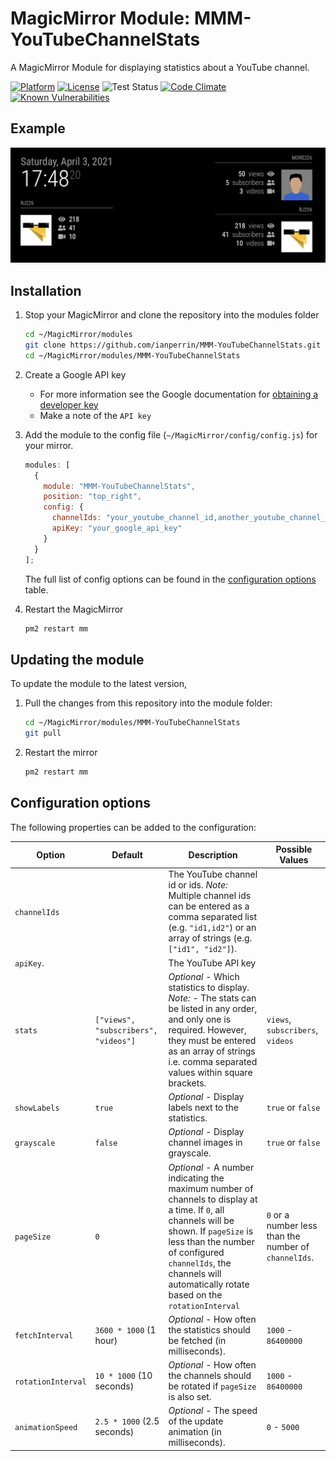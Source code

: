 # MagicMirror Module: MMM-YouTubeChannelStats

A MagicMirror Module for displaying statistics about a YouTube channel.

[![Platform](https://img.shields.io/badge/platform-MagicMirror-informational)](https://MagicMirror.builders)
[![License](https://img.shields.io/badge/license-MIT-informational)](https://raw.githubusercontent.com/ianperrin/MMM-YouTubeChannelStats/master/LICENSE)
![Test Status](https://github.com/ianperrin/MMM-YouTubeChannelStats/actions/workflows/node.js.yml/badge.svg)
[![Code Climate](https://codeclimate.com/github/ianperrin/MMM-YouTubeChannelStats/badges/gpa.svg)](https://codeclimate.com/github/ianperrin/MMM-YouTubeChannelStats)
[![Known Vulnerabilities](https://snyk.io/test/github/ianperrin/MMM-YouTubeChannelStats/badge.svg)](https://snyk.io/test/github/ianperrin/MMM-YouTubeChannelStats)

## Example

![Example screenshot](.github/example.png)

## Installation

1. Stop your MagicMirror and clone the repository into the modules folder

   ```bash
   cd ~/MagicMirror/modules
   git clone https://github.com/ianperrin/MMM-YouTubeChannelStats.git
   cd ~/MagicMirror/modules/MMM-YouTubeChannelStats
   ```

2. Create a Google API key

   - For more information see the Google documentation for [obtaining a developer key](https://developers.google.com/youtube/v3/getting-started)
   - Make a note of the `API key`

3. Add the module to the config file (`~/MagicMirror/config/config.js`) for your mirror.

   ```javascript
   modules: [
     {
       module: "MMM-YouTubeChannelStats",
       position: "top_right",
       config: {
         channelIds: "your_youtube_channel_id,another_youtube_channel_id",
         apiKey: "your_google_api_key"
       }
     }
   ];
   ```

   The full list of config options can be found in the [configuration options](#configuration-options) table.

4. Restart the MagicMirror

   ```bash
   pm2 restart mm
   ```

## Updating the module

To update the module to the latest version,

1. Pull the changes from this repository into the module folder:

   ```bash
   cd ~/MagicMirror/modules/MMM-YouTubeChannelStats
   git pull
   ```

2. Restart the mirror

   ```bash
   pm2 restart mm
   ```

## Configuration options

The following properties can be added to the configuration:

| **Option**         | **Default**                          | **Description**                                                                                                                                                                                                                                                    | **Possible Values**                                   |
| ------------------ | ------------------------------------ | ------------------------------------------------------------------------------------------------------------------------------------------------------------------------------------------------------------------------------------------------------------------ | ----------------------------------------------------- |
| `channelIds`       |                                      | The YouTube channel id or ids. _Note:_ Multiple channel ids can be entered as a comma separated list (e.g. `"id1,id2"`) or an array of strings (e.g. `["id1", "id2"]`).                                                                                            |                                                       |
| `apiKey`.          |                                      | The YouTube API key                                                                                                                                                                                                                                                |                                                       |
| `stats`            | `["views", "subscribers", "videos"]` | _Optional_ - Which statistics to display. _Note:_ - The stats can be listed in any order, and only one is required. However, they must be entered as an array of strings i.e. comma separated values within square brackets.                                       | `views`, `subscribers`, `videos`                      |
| `showLabels`       | `true`                               | _Optional_ - Display labels next to the statistics.                                                                                                                                                                                                                | `true` or `false`                                     |
| `grayscale`        | `false`                              | _Optional_ - Display channel images in grayscale.                                                                                                                                                                                                                  | `true` or `false`                                     |
| `pageSize`         | `0`                                  | _Optional_ - A number indicating the maximum number of channels to display at a time. If `0`, all channels will be shown. If `pageSize` is less than the number of configured `channelIds`, the channels will automatically rotate based on the `rotationInterval` | `0` or a number less than the number of `channelIds`. |
| `fetchInterval`    | `3600 * 1000` (1 hour)               | _Optional_ - How often the statistics should be fetched (in milliseconds).                                                                                                                                                                                         | `1000` - `86400000`                                   |
| `rotationInterval` | `10 * 1000` (10 seconds)             | _Optional_ - How often the channels should be rotated if `pageSize` is also set.                                                                                                                                                                                   | `1000` - `86400000`                                   |
| `animationSpeed`   | `2.5 * 1000` (2.5 seconds)           | _Optional_ - The speed of the update animation (in milliseconds).                                                                                                                                                                                                  | `0` - `5000`                                          |
